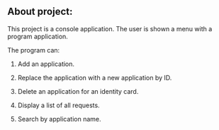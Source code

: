## About project:

This project is a console application. The user is shown a menu with a program application.

The program can:

1. Add an application.

2. Replace the application with a new application by ID.

3. Delete an application for an identity card.

4. Display a list of all requests.

5. Search by application name.